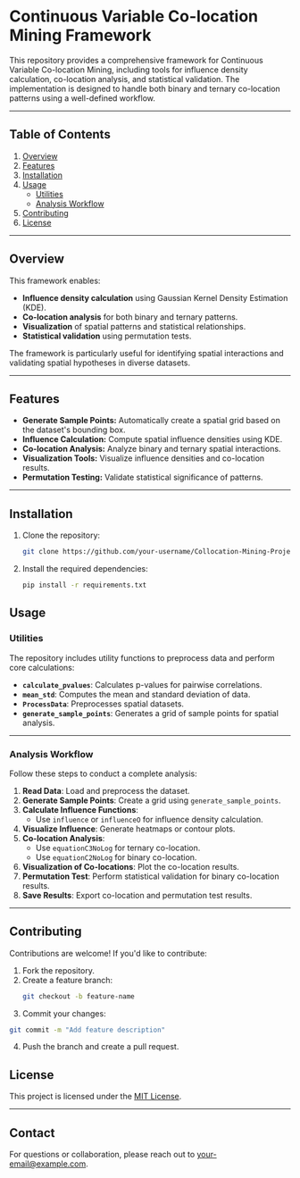 # Continuous Variable Co-location Mining Framework

This repository provides a comprehensive framework for Continuous Variable Co-location Mining, including tools for influence density calculation, co-location analysis, and statistical validation. The implementation is designed to handle both binary and ternary co-location patterns using a well-defined workflow.

---

## Table of Contents
1. [Overview](#overview)
2. [Features](#features)
3. [Installation](#installation)
4. [Usage](#usage)
   - [Utilities](#utilities)
   - [Analysis Workflow](#analysis-workflow)
5. [Contributing](#contributing)
6. [License](#license)

---

## Overview
This framework enables:
- **Influence density calculation** using Gaussian Kernel Density Estimation (KDE).
- **Co-location analysis** for both binary and ternary patterns.
- **Visualization** of spatial patterns and statistical relationships.
- **Statistical validation** using permutation tests.

The framework is particularly useful for identifying spatial interactions and validating spatial hypotheses in diverse datasets.

---

## Features
- **Generate Sample Points:** Automatically create a spatial grid based on the dataset's bounding box.
- **Influence Calculation:** Compute spatial influence densities using KDE.
- **Co-location Analysis:** Analyze binary and ternary spatial interactions.
- **Visualization Tools:** Visualize influence densities and co-location results.
- **Permutation Testing:** Validate statistical significance of patterns.

---

## Installation
1. Clone the repository:
   ```bash
   git clone https://github.com/your-username/Collocation-Mining-Project.git
2. Install the required dependencies:
   ```bash
   pip install -r requirements.txt
   
## Usage

### Utilities
The repository includes utility functions to preprocess data and perform core calculations:

- **`calculate_pvalues`**: Calculates p-values for pairwise correlations.
- **`mean_std`**: Computes the mean and standard deviation of data.
- **`ProcessData`**: Preprocesses spatial datasets.
- **`generate_sample_points`**: Generates a grid of sample points for spatial analysis.

---

### Analysis Workflow
Follow these steps to conduct a complete analysis:

1. **Read Data**: Load and preprocess the dataset.
2. **Generate Sample Points**: Create a grid using `generate_sample_points`.
3. **Calculate Influence Functions**:
   - Use `influence` or `influenceO` for influence density calculation.
4. **Visualize Influence**: Generate heatmaps or contour plots.
5. **Co-location Analysis**:
   - Use `equationC3NoLog` for ternary co-location.
   - Use `equationC2NoLog` for binary co-location.
6. **Visualization of Co-locations**: Plot the co-location results.
7. **Permutation Test**: Perform statistical validation for binary co-location results.
8. **Save Results**: Export co-location and permutation test results.

---

## Contributing
Contributions are welcome! If you'd like to contribute:

1. Fork the repository.
2. Create a feature branch:
   ```bash
   git checkout -b feature-name
3. Commit your changes:
 ```bash
 git commit -m "Add feature description"
```
4. Push the branch and create a pull request.

## License
This project is licensed under the [MIT License](LICENSE).

---

## Contact
For questions or collaboration, please reach out to [your-email@example.com](mailto:your-email@example.com).
